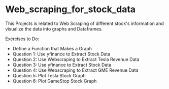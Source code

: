 # Web_scraping_for_stock_data
This Projects is related to Web Scraping of different stock's information and visualize the data into graphs and Dataframes.

Exercises to Do:
- Define a Function that Makes a Graph
- Question 1: Use yfinance to Extract Stock Data
- Question 2: Use Webscraping to Extract Tesla Revenue Data
- Question 3: Use yfinance to Extract Stock Data
- Question 4: Use Webscraping to Extract GME Revenue Data
- Question 5: Plot Tesla Stock Graph
- Question 6: Plot GameStop Stock Graph
